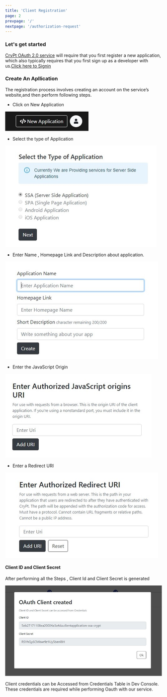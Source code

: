 ```yaml
---
title: 'Client Registration'
page: 2
prevpage: '/'
nextpage: '/authorization-request'
---
```


### Let's get started

[CryPt OAuth 2.0 service]('https://crypt-oauth.web.app') will require that you first register a new application, which also typically requires that you first sign up as a developer with us.[Click here to Signin]('https://crypt-oauth.web.app/login')

### Create An Apllication

The registration process involves creating an account on the service’s website,and then perform following steps.
- Click on New Application

![](../images/new-application.jpg )

- Select the type of Application

![](../images/type.jpg )

- Enter Name , Homepage Link and Description about application.

![](../images/basic-info.jpg )

- Enter the JavaScript Origin

![](../images/origin.jpg )

- Enter a Redirect URI 

![](../images/redirect.jpg )

#### Client ID and Client Secret

After performing all the Steps , Client Id and Client Secret is generated 

![](../images/credentials.jpg)

Client credentials can be  Accessed from Credentials Table in Dev Console.
These credentials are required while performing Oauth with our service.
